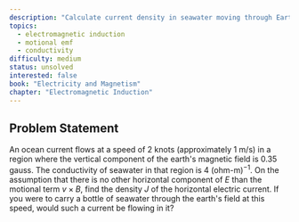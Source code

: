 ```yaml
---
description: "Calculate current density in seawater moving through Earth's magnetic field"
topics:
  - electromagnetic induction
  - motional emf
  - conductivity
difficulty: medium
status: unsolved
interested: false
book: "Electricity and Magnetism"
chapter: "Electromagnetic Induction"
---
```


## Problem Statement
An ocean current flows at a speed of 2 knots (approximately 1 m/s) in a region where the vertical component of the earth's magnetic field is 0.35 gauss. The conductivity of seawater in that region is 4 (ohm-m)$^{-1}$. On the assumption that there is no other horizontal component of $E$ than the motional term $v \times B$, find the density $J$ of the horizontal electric current. If you were to carry a bottle of seawater through the earth's field at this speed, would such a current be flowing in it?